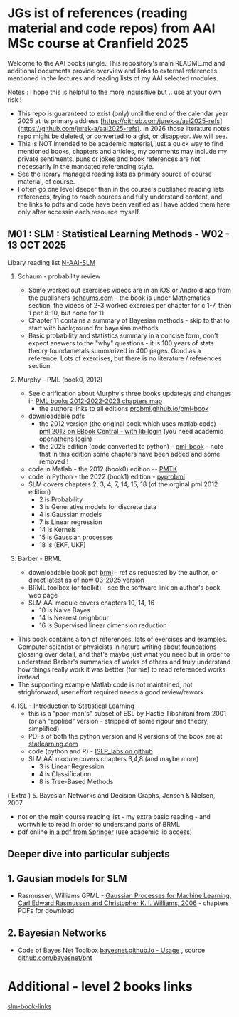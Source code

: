 # JGs ist of references (reading material and code repos) from AAI MSc course at Cranfield 2025

Welcome to the AAI books jungle. This repository's main README.md and additional documents provide overview and links to external references mentioned in the lectures and reading lists of my AAI selected modules.

Notes : I hope this is helpful to the more inquisitive but .. use at your own risk !  
- This repo is guaranteed to exist (only) until the end of the calendar year 2025 at its primary address [https://github.com/jurek-a/aai2025-refs](https://github.com/jurek-a/aai2025-refs). In 2026 those literature notes repo might be deleted, or converted to a gist, or disappear. We will see.
- This is NOT intended to be academic material, just a quick way to find mentioned books, chapters and articles, my comments may include my private sentiments, puns or jokes and book references are not necessarily in the mandated referencing style.
- See the library managed reading lists as primary source of course material, of course. 
- I often go one level deeper than in the course's published reading lists references, trying to reach sources and fully understand content, and the links to pdfs and code have been verified as I have added them here only after accessin each resource myself.

## M01 : SLM : Statistical Learning Methods - W02 - 13 OCT 2025

Libary reading list [N-AAI-SLM](https://rl.talis.com/3/cranfield/lists/6600DDA5-EB4C-70FA-0D43-D8F665F9BC18.html?lang=en-GB)

1. Schaum - probability review
   - Some worked out exercises videos are in an iOS or Android app from the publishers [schaums.com](https://www.mheducation.com/highered/campaigns/schaums-outlines.html) - the book is under Mathematics section, the videos of 2-3 worked exercies per chapter for c 1-7, then 1 per 8-10, but none for 11
   - Chapter 11 contains a summary of Bayesian methods - skip to that to start with background for bayesian methods
   - Basic probability and statistics summary in a concise form, don't expect answers to the "why" questions - it is 100 years of stats theory foundametals summarized in 400 pages. Good as a reference. Lots of exercises, but there is no literature / references section. 
     
2. Murphy - PML (book0, 2012)
   - See clarification about Murphy's three books updates/s and changes in [PML books 2012-2022-2023 chapters map](murphy-pml-chapters-map.md)
      - the authors links to all editions [probml.github.io/pml-book](https://probml.github.io/pml-book/)
   - downloadable pdfs
     - the 2012 version (the original book which uses matlab code) - [pml 2012 on EBook Central - with lib login](https://ebookcentral.proquest.com/lib/cranfield/detail.action?docID=3339490) (you need academic openathens login)
     - the 2025 edition (code converted to python) - [pml-book](https://probml.github.io/pml-book/book1.html) - note that in this edition some chapters have been added and some removed !
   - code in Matlab - the 2012 (book0) edition -- [PMTK](https://github.com/probml/pmtk3)
   - code in Python - the 2022 (book1) edition - [pyprobml](https://github.com/probml/pyprobml)
   - SLM covers chapters 2, 3, 4, 7, 14, 15, 18 (of the orginal pml 2012 edition)
     - 2 is Probability
     - 3 is Generative models for discrete data
     - 4 is Gaussian models
     - 7 is Linear regression
     - 14 is Kernels
     - 15 is Gaussian processes
     - 18 is (EKF, UKF)
 
3. Barber - BRML
   - downloadable book pdf [brml](http://www.cs.ucl.ac.uk/staff/d.barber/brml/) - ref as requested by the author, or direct latest as of now [03-2025 version](http://web4.cs.ucl.ac.uk/staff/D.Barber/textbook/180325.pdf)
   - BRML toolbox (or toolkit) - see the software link on author's book web page
   - SLM AAI module covers chapters 10, 14, 16
     - 10 is Naive Bayes
     - 14 is Nearest neighbour
     - 16 is Supervised linear dimension reduction
  - This book contains a ton of references, lots of exercises and examples. Computer scientist or physicists in nature writing about foundations glossing over detail, and that's maybe just what you need but in order to understand Barber's summaries of works of others and truly understand how things really work it was bettter (for me) to read referenced works instead
  - The supporting example Matlab code is not maintained, not strighforward, user effort required needs a good review/rework

4. ISL - Introduction to Statistical Learning
   - this is a "poor-man's" subset of ESL by Hastie Tibshirani from 2001 (or an "applied" version - stripped of some rigour and theory, simplified)
   - PDFs of both the python version and R versions of the book are at [statlearning.com](https://www.statlearning.com/)
   - code (python and R) - [ISLP_labs on github](https://github.com/intro-stat-learning/ISLP_labs)
   - SLM AAI module covers chapters 3,4,8 (and maybe more)
     - 3 is Linear Regression
     - 4 is Classification
     - 8 is Tree-Based Methods

( Extra ) 5. Bayesian Networks and Decision Graphs, Jensen & Nielsen, 2007

   - not on the main course reading list - my extra basic reading - and wortwhile to read in order to understand parts of BRML
   - pdf online [in a pdf from Springer](https://link.springer.com/book/10.1007/978-0-387-68282-2) (use academic lib access)
  
## Deeper dive into particular subjects

## 1. Gausian models for SLM

- Rasmussen, Williams GPML - [Gaussian Processes for Machine Learning, Carl Edward Rasmussen and Christopher K. I. Williams, 2006](https://gaussianprocess.org/gpml/) - chapters PDFs for download
  
## 2. Bayesian Networks

- Code of Bayes Net Toolbox [bayesnet.github.io - Usage](https://bayesnet.github.io/bnt/docs/usage.html#basics) , source [github.com/bayesnet/bnt](https://github.com/bayesnet/bnt)


# Additional - level 2 books links

[slm-book-links](slm-book-links.md)

